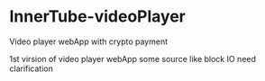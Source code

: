 # InnerTube-videoPlayer
Video player webApp with crypto payment


 1st virsion of video player webApp some source like block IO need clarification
